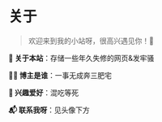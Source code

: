 # 关于


> 欢迎来到我的小站呀，很高兴遇见你！🤝

**🏡 关于本站**：存储一些年久失修的网页&发牢骚

**👨‍💻 博主是谁**：一事无成奔三肥宅

**🎨 兴趣爱好**：混吃等死

**📬 联系我呀**：见头像下方
